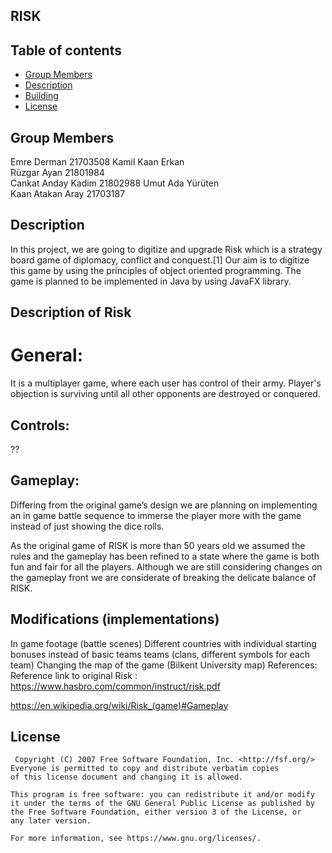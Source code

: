 ## RISK

## Table of contents
* [Group Members](#group-members)
* [Description](#description)
* [Building](#Building)
* [License](#license)

## Group Members
Emre Derman		      21703508
Kamil Kaan Erkan		
Rüzgar Ayan			    21801984	
Cankat Anday Kadim	21802988
Umut Ada Yürüten		
Kaan Atakan Aray   	21703187

## Description
In this project, we are going to digitize and upgrade Risk which is a strategy board game of diplomacy, conflict and conquest.[1]
Our aim is to digitize this game by using the principles of object oriented programming.
The game is planned to be implemented in Java by using JavaFX library.
 
## Description of Risk
# General:
It is a multiplayer game, where each user has control of their army. Player's objection is surviving until all other opponents are destroyed or conquered. 

## Controls:
??

## Gameplay:
  Differing from the original game’s design we are planning on implementing an in game battle sequence to immerse the player more with the game instead of just showing the dice rolls.

  As the original game of RISK is more than 50 years old we assumed the rules and the gameplay has been refined to a state where the game is both fun and fair for all the players. Although we are still considering changes on the gameplay front we are considerate of breaking the delicate balance of RISK.
 
## Modifications (implementations)
In game footage (battle scenes)
Different countries with individual starting bonuses instead of basic teams teams (clans, different symbols for each team)
Changing the map of the game (Bilkent University map)
References:
Reference link to original Risk :  
https://www.hasbro.com/common/instruct/risk.pdf
 
https://en.wikipedia.org/wiki/Risk_(game)#Gameplay



## License
     Copyright (C) 2007 Free Software Foundation, Inc. <http://fsf.org/>
    Everyone is permitted to copy and distribute verbatim copies
    of this license document and changing it is allowed.

    This program is free software: you can redistribute it and/or modify
    it under the terms of the GNU General Public License as published by
    the Free Software Foundation, either version 3 of the License, or
    any later version.

    For more information, see https://www.gnu.org/licenses/.
